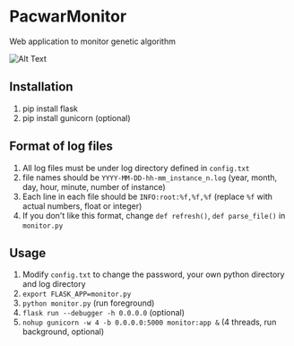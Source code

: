 
# PacwarMonitor
Web application to monitor genetic algorithm

![Alt Text](https://github.com/Joe--Chen/PacwarMonitor/blob/master/image/screenshot.gif)

## Installation
1. pip install flask
2. pip install gunicorn (optional)

## Format of log files
1. All log files must be under log directory defined in `config.txt`
2. file names should be `YYYY-MM-DD-hh-mm_instance_n.log` (year, month, day, hour, minute, number of instance)
3. Each line in each file should be `INFO:root:%f,%f,%f` (replace `%f` with actual numbers, float or integer)
4. If you don't like this format, change `def refresh()`, `def parse_file()` in `monitor.py`

## Usage
1. Modify `config.txt` to change the password, your own python directory and log directory
2. `export FLASK_APP=monitor.py`
3. `python monitor.py` (run foreground)
4. `flask run --debugger -h 0.0.0.0` (optional)
5. `nohup gunicorn -w 4 -b 0.0.0.0:5000 monitor:app &` (4 threads, run background, optional)



